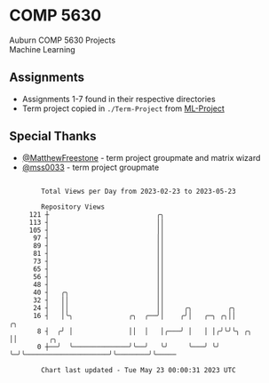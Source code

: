 # COMP 5630
Auburn COMP 5630 Projects  
Machine Learning

## Assignments
- Assignments 1-7 found in their respective directories
- Term project copied in `./Term-Project` from [ML-Project](https://github.com/wumphlett/ML-Project)

## Special Thanks
- [@MatthewFreestone](https://github.com/MatthewFreestone) - term project groupmate and matrix wizard
- [@mss0033](https://github.com/mss0033) - term project groupmate

```

        Total Views per Day from 2023-02-23 to 2023-05-23

        Repository Views
     121 ┼                           ╭╮
     113 ┤                           ││
     105 ┤                           ││
      97 ┤                           ││
      89 ┤                           ││
      81 ┤                           ││
      73 ┤                           ││
      65 ┤                           ││
      56 ┤                           ││
      48 ┤                           ││
      40 ┤   ╭╮                      ││
      32 ┤   ││                      ││
      24 ┤   ││                      ││     ╭╮         ╭╮
      16 ┤   │╰╮              ╭╮  ╭──╯│    ╭╯│   ╭─╮ ╭╮││                         ╭╮
       8 ┤  ╭╯ │              ││  │   │╭───╯ │   │ │╭╯╰╯╰╮ ╭╮                     ││        ╭╮
       0 ┼──╯  ╰──────────────╯╰──╯   ╰╯     ╰───╯ ╰╯    ╰─╯╰─────────────────────╯╰────────╯╰─────

        Chart last updated - Tue May 23 00:00:31 2023 UTC
        
```
